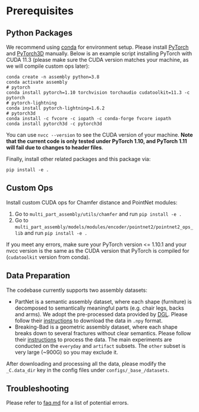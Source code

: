 # Prerequisites

## Python Packages

We recommend using [conda](https://docs.conda.io/projects/conda/en/latest/user-guide/install/index.html) for environment setup.
Please install [PyTorch](https://pytorch.org/) and [PyTorch3D](https://pytorch3d.org/) manually.
Below is an example script installing PyTorch with CUDA 11.3 (please make sure the CUDA version matches your machine, as we will compile custom ops later):

```
conda create -n assembly python=3.8
conda activate assembly
# pytorch
conda install pytorch=1.10 torchvision torchaudio cudatoolkit=11.3 -c pytorch
# pytorch-lightning
conda install pytorch-lightning=1.6.2
# pytorch3d
conda install -c fvcore -c iopath -c conda-forge fvcore iopath
conda install pytorch3d -c pytorch3d
```

You can use `nvcc --version` to see the CUDA version of your machine.
**Note that the current code is only tested under PyTorch 1.10, and PyTorch 1.11 will fail due to changes to header files**.

Finally, install other related packages and this package via:

```
pip install -e .
```

## Custom Ops

Install custom CUDA ops for Chamfer distance and PointNet modules:

1. Go to `multi_part_assembly/utils/chamfer` and run `pip install -e .`
2. Go to `multi_part_assembly/models/modules/encoder/pointnet2/pointnet2_ops_lib` and run `pip install -e .`

If you meet any errors, make sure your PyTorch version <= 1.10.1 and your nvcc version is the same as the CUDA version that PyTorch is compiled for (`cudatoolkit` version from conda).

## Data Preparation

The codebase currently supports two assembly datasets:

-   PartNet is a semantic assembly dataset, where each shape (furniture) is decomposed to semantically meaningful parts (e.g. chair legs, backs and arms). We adopt the pre-processed data provided by [DGL](https://github.com/hyperplane-lab/Generative-3D-Part-Assembly). Please follow their [instructions](https://github.com/hyperplane-lab/Generative-3D-Part-Assembly#file-structure) to download the data in `.npy` format.
-   Breaking-Bad is a geometric assembly dataset, where each shape breaks down to several fractures without clear semantics. Please follow their [instructions](https://github.com/Breaking-Bad-Dataset/Breaking-Bad-Dataset.github.io/blob/main/README.md) to process the data. The main experiments are conducted on the `everyday` and `artifact` subsets. The `other` subset is very large (~900G) so you may exclude it.

After downloading and processing all the data, please modify the `_C.data_dir` key in the config files under `configs/_base_/datasets`.

## Troubleshooting

Please refer to [faq.md](faq.md) for a list of potential errors.

